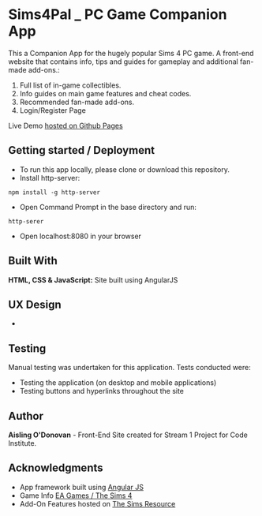 # Sims4Pal _ PC Game Companion App

This a Companion App for the hugely popular Sims 4 PC game. A front-end website that contains info, tips and guides for gameplay and additional fan-made add-ons.:
1.	Full list of in-game collectibles.
2.	Info guides on main game features and cheat codes.
3.	Recommended fan-made add-ons.
4.	Login/Register Page

Live Demo [hosted on Github Pages](https://aisling0.github.io/Sims4Pal_App/)
## Getting started / Deployment

* To run this app locally, please clone or download this repository.
* Install http-server:
```
npm install -g http-server
```
* Open Command Prompt in the base directory and run:
```
http-serer
```
* Open localhost:8080 in your browser


## Built With

**HTML, CSS & JavaScript:** Site built using AngularJS

## UX Design

*

## Testing

Manual testing was undertaken for this application. Tests conducted were:
*	Testing the application (on desktop and mobile applications)
*	Testing buttons and hyperlinks throughout the site

## Author

**Aisling O'Donovan** - Front-End Site created for Stream 1 Project for Code Institute.

## Acknowledgments

* App framework built using [Angular JS](https://angularjs.org/)
* Game Info [EA Games / The Sims 4](https://www.ea.com/games/the-sims/the-sims-4/)
* Add-On Features hosted on [The Sims Resource](https://www.thesimsresource.com/)
